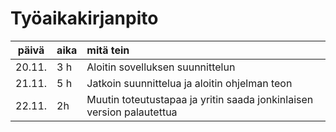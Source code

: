 # Työaikakirjanpito

| päivä | aika | mitä tein  |
| :----:|:-----| :-----|
| 20.11. | 3 h   | Aloitin sovelluksen suunnittelun |
| 21.11. | 5 h   | Jatkoin suunnittelua ja aloitin ohjelman teon|
| 22.11. | 2h    | Muutin toteutustapaa ja yritin saada jonkinlaisen version palautettua|


